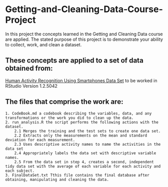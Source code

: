 # Getting-and-Cleaning-Data-Course-Project

In this project the concepts learned in the Getting and Cleaning Data course are applied.
The stated purpose of this project is to demonstrate your ability to collect, work, and clean a dataset.

## These concepts are applied to a set of data obtained from:
[Human Activity Recognition Using Smartphones Data Set](http://archive.ics.uci.edu/ml/datasets/Human+Activity+Recognition+Using+Smartphones)
to be worked in RStudio Version 1.2.5042

## The files that comprise the work are:
    1. CodeBook.md a codebook describing the variables, data, and any transformations or the work you did to clean up the data.
    2. run_analysis.R the script performs the following actions with the dataset.   
        2.1 Merges the training and the test sets to create one data set.
        2.2 Extracts only the measurements on the mean and standard deviation for each measurement.
        2.3 Uses descriptive activity names to name the activities in the data set
        2.4 Appropriately labels the data set with descriptive variable names.
        2.5 From the data set in step 4, creates a second, independent tidy data set with the average of each variable for each activity and each subject.
    3. FinalDataSet.txt Tthis file contains the final database after obtaining, manipulating and cleaning the data.
       
